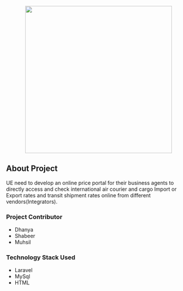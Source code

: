 <p align="center"><a href="https://www.tomsher.com" target="_blank"><img src="https://www.tomsher.com/images/logo-new.png" width="400"></a></p>

## About Project

UE need to develop an online price portal for their business agents to directly access and check international air courier and cargo Import or Export rates and transit shipment rates online from different vendors(Integrators).

### Project Contributor

- Dhanya
- Shabeer
- Muhsil

### Technology Stack Used

- Laravel
- MySql
- HTML